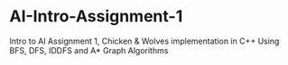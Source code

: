 # AI-Intro-Assignment-1
Intro to AI Assignment 1, Chicken &amp; Wolves implementation in C++ Using BFS, DFS, IDDFS and A* Graph Algorithms
